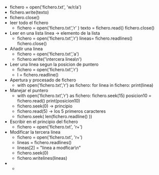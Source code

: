 - fichero = open('fichero.txt', 'w/r/a')
- fichero.write(texto)
- fichero.close()
- leer todo el fichero
	- fichero = open('fichero.txt','r' )
	      texto = fichero.read()
	      fichero.close()
- Leer en una lista linea -> elemento de la lista
	- fichero = open('fichero.txt','r')
	      lineas= fichero.readlines()
	      fichero.close()
- Añadir una linea
	- fichero = open('fichero.txt','a')
	- fichero.write('\ntercera linea\n')
- Leer una linea segun la posicion de puntero
	- fichero = open('fichero.txt','r')
	- l = fichero.readline()
- Apertura y procesado de fichero
	- with open('fichero.txt','r') as fichero:
	          for linea in fichero:
	              print(linea)
- Manejar el puntero
	- with open('fichero.txt','r') as fichero:
	          fichero.seek(15)
	          posicion10 = fichero.read()
	          print(posicion10)
	- fichero.seek(0) -> principio
	- fichero.read(5) -> los 5 primeros caracteres
	- fichero.seek( len(fichero.readline() ))
- Escribir en el principio del fichero
	- fichero = open('fichero.txt', 'r+')
- Modificar la tercera linea
	- fichero = open('fichero.txt', 'r+')
	- lineas = fichero.readlines()
	- lineas[2] = "linea a modficar\n"
	- fichero.seek(0)
	- fichero.writelines(lineas)
-
	-